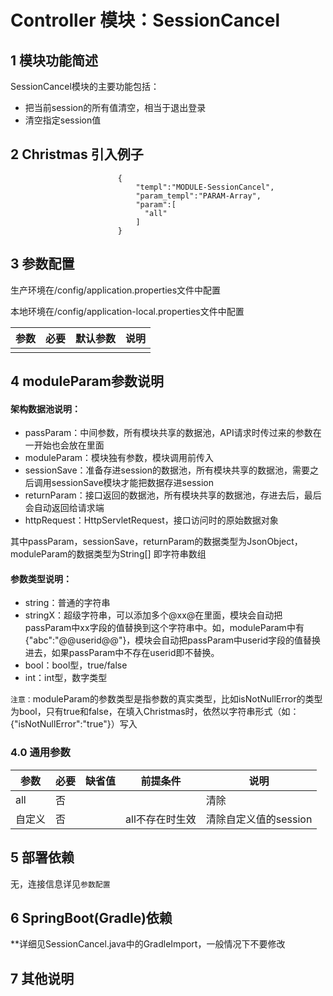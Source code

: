 # Controller 模块：SessionCancel

## 1 模块功能简述

SessionCancel模块的主要功能包括：
- 把当前session的所有值清空，相当于退出登录
- 清空指定session值


## 2 Christmas 引入例子

```
                        {
                            "templ":"MODULE-SessionCancel",
                            "param_templ":"PARAM-Array",
                            "param":[
							  "all"
                            ]
                        }
```


## 3 参数配置

生产环境在/config/application.properties文件中配置

本地环境在/config/application-local.properties文件中配置

| 参数                                | 必要 | 默认参数 | 说明                                               |
| ----------------------------------- | ---- | -------- | -------------------------------------------------- |
|                                     |      |          |                                                     |


## 4 moduleParam参数说明

#### 架构数据池说明：
- passParam：中间参数，所有模块共享的数据池，API请求时传过来的参数在一开始也会放在里面
- moduleParam：模块独有参数，模块调用前传入
- sessionSave：准备存进session的数据池，所有模块共享的数据池，需要之后调用sessionSave模块才能把数据存进session
- returnParam：接口返回的数据池，所有模块共享的数据池，存进去后，最后会自动返回给请求端
- httpRequest：HttpServletRequest，接口访问时的原始数据对象

其中passParam，sessionSave，returnParam的数据类型为JsonObject，moduleParam的数据类型为String[] 即字符串数组

#### 参数类型说明：

- string：普通的字符串
- stringX：超级字符串，可以添加多个@xx@在里面，模块会自动把passParam中xx字段的值替换到这个字符串中。如，moduleParam中有{"abc":"@@userid@@"}，模块会自动把passParam中userid字段的值替换进去，如果passParam中不存在userid即不替换。
- bool：bool型，true/false
- int：int型，数字类型

`注意：`moduleParam的参数类型是指参数的真实类型，比如isNotNullError的类型为bool，只有true和false，在填入Christmas时，依然以字符串形式（如：{"isNotNullError":"true"}）写入
### 4.0 通用参数

| 参数    | 必要 | 缺省值 | 前提条件 | 说明                                                      |
| ------- | ---- | ------ | -------- | --------------------------------------------------------- |
| all | 否 |        |          | 清除 |
| 自定义 | 否 | | all不存在时生效 | 清除自定义值的session |


## 5 部署依赖

无，连接信息详见`参数配置`

## 6 SpringBoot(Gradle)依赖
**详细见SessionCancel.java中的GradleImport，一般情况下不要修改

## 7 其他说明
